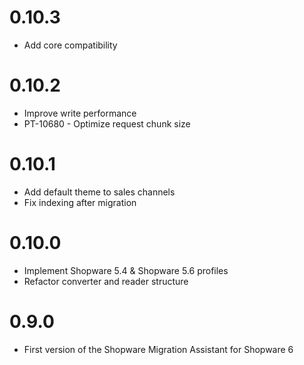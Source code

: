 # 0.10.3
- Add core compatibility 

# 0.10.2
- Improve write performance 
- PT-10680 - Optimize request chunk size

# 0.10.1
- Add default theme to sales channels
- Fix indexing after migration

# 0.10.0
- Implement Shopware 5.4 & Shopware 5.6 profiles
- Refactor converter and reader structure

# 0.9.0
- First version of the Shopware Migration Assistant for Shopware 6